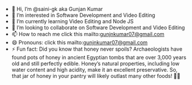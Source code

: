 - 👋 Hi, I’m @saini-gk aka Gunjan Kumar
- 👀 I’m interested in Software Development and Video Editing
- 🌱 I’m currently learning Video Editing and Node JS
- 💞️ I’m looking to collaborate on Software Development and Video Editing
- 📫 How to reach me click this mailto:gunjnkumar07@gmail.com
- 😄 Pronouns: click this mailto:gunjnkumar07@gmail.com
- ⚡ Fun fact: Did you know that honey never spoils? Archaeologists have found pots of honey in ancient Egyptian tombs that are over 3,000 years old and still perfectly edible. Honey’s natural properties, including low water content and high acidity, make it an excellent preservative. So, that jar of honey in your pantry will likely outlast many other foods! 🍯🐝

<!---
saini-gk/saini-gk is a ✨ special ✨ repository because its `README.md` (this file) appears on your GitHub profile.
You can click the Preview link to take a look at your changes.
--->

